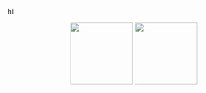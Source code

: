 hi
<p align="center">
	<img height=125 src="https://github-readme-stats-zeta-umber-58.vercel.app/api/wakatime?username=gursh&api_domain=wakapi.server.gursheys.com&theme=aura&custom_title=Last%2030%20Days&layout=compact&langs_count=8&hide_progress=true&hide_border=true&hide=unknown&range=last_30_days" />
	<img height=125 src="https://github-readme-stats-zeta-umber-58.vercel.app/api?username=gursheyss&show_icons=true&text_bold=false&theme=aura&locale=en&count_private=true&hide_rank=true&hide=issues,contribs&card_width=450&hide_border=true&custom_title=Github%20Stats" />
</p>
